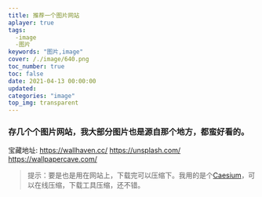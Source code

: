 ```yaml
---
title: 推荐一个图片网站
aplayer: true
tags:
  -image
  -图片
keywords: "图片,image"  
cover: /./image/640.png
toc_number: true
toc: false
date: 2021-04-13 00:00:00
updated:
categories: "image"
top_img: transparent
---
```



### 存几个个图片网站，我大部分图片也是源自那个地方，都蛮好看的。

   宝藏地址: https://wallhaven.cc/    https://unsplash.com/   https://wallpapercave.com/
   
>提示：要是也是用在网站上，下载完可以压缩下。我用的是个[Caesium](https://saerasoft.com/caesium/)，可以在线压缩，下载工具压缩，还不错。
